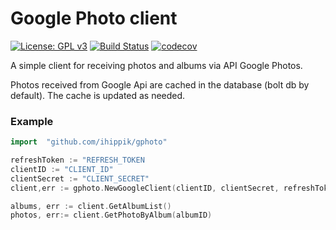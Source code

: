 # Google Photo client

[![License: GPL v3](https://img.shields.io/badge/License-GPLv3-blue.svg)](https://www.gnu.org/licenses/gpl-3.0)
[![Build Status](https://travis-ci.com/ihippik/gphoto.svg?branch=master)](https://travis-ci.com/ihippik/gphoto)
[![codecov](https://codecov.io/gh/ihippik/gphoto/branch/master/graph/badge.svg)](https://codecov.io/gh/ihippik/gphoto)

A simple client for receiving photos and albums via API Google Photos.

Photos received from Google Api are cached in the database (bolt db by default).
The cache is updated as needed.

### Example
```go
import 	"github.com/ihippik/gphoto"

refreshToken := "REFRESH_TOKEN
clientID := "CLIENT_ID"
clientSecret := "CLIENT_SECRET"
client,err := gphoto.NewGoogleClient(clientID, clientSecret, refreshToken)

albums, err := client.GetAlbumList()
photos, err:= client.GetPhotoByAlbum(albumID)
```

 